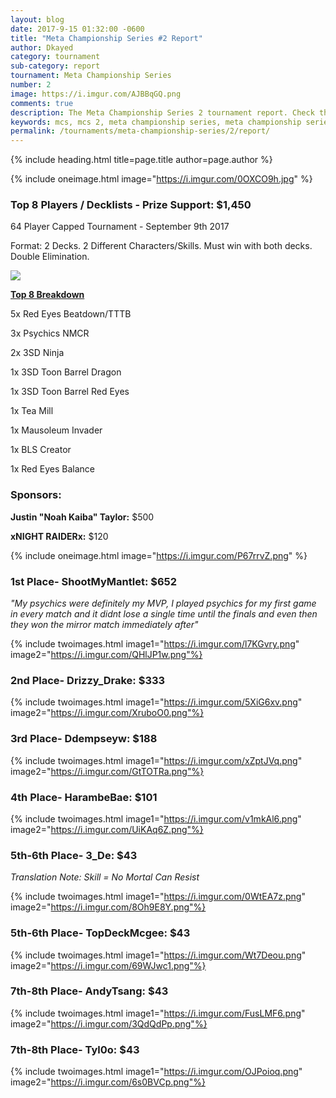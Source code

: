 ```yaml
---
layout: blog
date: 2017-9-15 01:32:00 -0600
title: "Meta Championship Series #2 Report"
author: Dkayed
category: tournament
sub-category: report
tournament: Meta Championship Series
number: 2
image: https://i.imgur.com/AJBBqGQ.png
comments: true
description: The Meta Championship Series 2 tournament report. Check the prize winners and their decks here.
keywords: mcs, mcs 2, meta championship series, meta championship series 2, meta championship series winners, meta championship series decks, tournament
permalink: /tournaments/meta-championship-series/2/report/
---
```


{% include heading.html title=page.title author=page.author %} 

{% include oneimage.html image="https://i.imgur.com/0OXCO9h.jpg" %}

### Top 8 Players / Decklists - Prize Support: $1,450
64 Player Capped Tournament - September 9th 2017

Format: 2 Decks. 2 Different Characters/Skills. Must win with both decks. Double Elimination.

<div class="col-12">
    <div class="row">
        <div class="col-sm-6 col-12 text-center"><img class="img-fluid" src="https://i.imgur.com/Exru854.png"></div>
            <div class="col-sm-6 col-12">
                <div class="h2"><p class="text-center"><b><u>Top 8 Breakdown</u></b></p></div>
                <div class="h4"><p>5x Red Eyes Beatdown/TTTB</p>
                <p>3x Psychics NMCR</p>
                <p>​2x 3SD Ninja</p>
                <p>1x 3SD Toon Barrel Dragon</p>
                <p>1x 3SD Toon Barrel Red Eyes</p>
                <p>1x Tea Mill</p>
                <p>1x Mausoleum Invader</p>
                <p>1x BLS Creator</p>
                <p>1x Red Eyes Balance</p>
            </div>
        </div>
    </div>
</div>

### Sponsors:
**Justin "Noah Kaiba" Taylor:** $500

**xNIGHT RAIDERx:** $120

{% include oneimage.html image="https://i.imgur.com/P67rrvZ.png" %}

### 1st Place- ShootMyMantlet: $652
*"My psychics were definitely my MVP, I played psychics for my first game in every match and it didnt lose a single time until the finals and even then they won the mirror match immediately after"*

{% include twoimages.html image1="https://i.imgur.com/l7KGvry.png" image2="https://i.imgur.com/QHlJP1w.png"%}

### ​2nd Place- Drizzy_Drake: $333

{% include twoimages.html image1="https://i.imgur.com/5XiG6xv.png" image2="https://i.imgur.com/XruboO0.png"%}

### ​3rd Place- Ddempseyw: $188

{% include twoimages.html image1="https://i.imgur.com/xZptJVq.png" image2="https://i.imgur.com/GtTOTRa.png"%}

### ​4th Place- HarambeBae: $101

{% include twoimages.html image1="https://i.imgur.com/v1mkAl6.png" image2="https://i.imgur.com/UiKAq6Z.png"%}

### ​5th-6th Place- 3_De: $43
*Translation Note: Skill = No Mortal Can Resist*

{% include twoimages.html image1="https://i.imgur.com/0WtEA7z.png" image2="https://i.imgur.com/8Oh9E8Y.png"%}

### ​5th-6th Place- TopDeckMcgee: $43

{% include twoimages.html image1="https://i.imgur.com/Wt7Deou.png" image2="https://i.imgur.com/69WJwc1.png"%}

### ​7th-8th Place- AndyTsang: $43

{% include twoimages.html image1="https://i.imgur.com/FusLMF6.png" image2="https://i.imgur.com/3QdQdPp.png"%}

### ​7th-8th Place- Tyl0o: $43

{% include twoimages.html image1="https://i.imgur.com/OJPoioq.png" image2="https://i.imgur.com/6s0BVCp.png"%}
